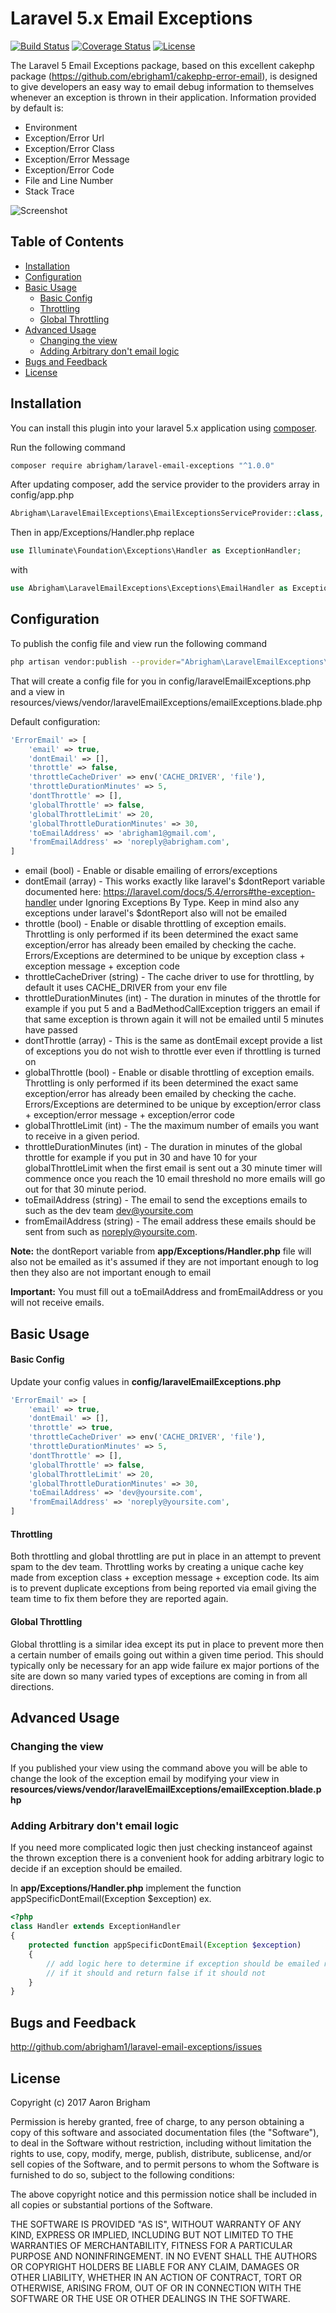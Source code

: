 # Laravel 5.x Email Exceptions
[![Build Status](https://api.travis-ci.org/abrigham1/laravel-email-exceptions.png?branch=master)](https://travis-ci.org/abrigham1/laravel-email-exceptions)
[![Coverage Status](https://img.shields.io/codecov/c/github/abrigham1/laravel-email-exceptions/master.svg)](https://codecov.io/github/abrigham1/laravel-email-exceptions?branch=master)
[![License](https://img.shields.io/badge/license-MIT-blue.svg)](LICENSE.txt)

The Laravel 5 Email Exceptions package, based on this excellent cakephp package (https://github.com/ebrigham1/cakephp-error-email), is designed to give developers an easy way to email debug information
to themselves whenever an exception is thrown in their application. Information provided by default is:
* Environment
* Exception/Error Url
* Exception/Error Class
* Exception/Error Message
* Exception/Error Code
* File and Line Number
* Stack Trace

![Screenshot](https://cloud.githubusercontent.com/assets/7387512/22176626/047ac836-dfdd-11e6-9a91-bb99b98333ac.png)

## Table of Contents
* [Installation](#installation)
* [Configuration](#configuration)
* [Basic Usage](#basic-usage)
    * [Basic Config](#basic-config)
    * [Throttling](#throttling)
    * [Global Throttling](#global-throttling)
* [Advanced Usage](#advanced-usage)
	* [Changing the view](#changing-the-view)
	* [Adding Arbitrary don't email logic](#adding-arbitrary-dont-email-logic)
* [Bugs and Feedback](#bugs-and-feedback)
* [License](#license)

## Installation
You can install this plugin into your laravel 5.x application using [composer](http://getcomposer.org).

Run the following command
```bash
composer require abrigham/laravel-email-exceptions "^1.0.0"
 ```
After updating composer, add the service provider to the providers array in config/app.php

```php
Abrigham\LaravelEmailExceptions\EmailExceptionsServiceProvider::class,
```

Then in app/Exceptions/Handler.php replace
```php
use Illuminate\Foundation\Exceptions\Handler as ExceptionHandler;
```
with
```php
use Abrigham\LaravelEmailExceptions\Exceptions\EmailHandler as ExceptionHandler;
```

## Configuration
To publish the config file and view run the following command
```bash
php artisan vendor:publish --provider="Abrigham\LaravelEmailExceptions\EmailExceptionsServiceProvider"
```

That will create a config file for you in config/laravelEmailExceptions.php and a view in
resources/views/vendor/laravelEmailExceptions/emailExceptions.blade.php

Default configuration:
```php
'ErrorEmail' => [
    'email' => true,
    'dontEmail' => [],
    'throttle' => false,
    'throttleCacheDriver' => env('CACHE_DRIVER', 'file'),
    'throttleDurationMinutes' => 5,
    'dontThrottle' => [],
    'globalThrottle' => false,
    'globalThrottleLimit' => 20,
    'globalThrottleDurationMinutes' => 30,
    'toEmailAddress' => 'abrigham1@gmail.com',
    'fromEmailAddress' => 'noreply@abrigham.com',
]
```

* email (bool) - Enable or disable emailing of errors/exceptions
* dontEmail (array) - This works exactly like laravel's $dontReport variable documented here: https://laravel.com/docs/5.4/errors#the-exception-handler under Ignoring Exceptions By Type. Keep in mind also any exceptions under laravel's $dontReport also will not be emailed
* throttle (bool) - Enable or disable throttling of exception emails. Throttling is only performed if its been determined the exact same exception/error has already been emailed by checking the cache. Errors/Exceptions are determined to be unique by exception class + exception message + exception code
* throttleCacheDriver (string) - The cache driver to use for throttling, by default it uses CACHE_DRIVER from your env file
* throttleDurationMinutes (int) - The duration in minutes of the throttle for example if you put 5 and a BadMethodCallException triggers an email if that same exception is thrown again it will not be emailed until 5 minutes have passed
* dontThrottle (array) - This is the same as dontEmail except provide a list of exceptions you do not wish to throttle ever even if throttling is turned on
* globalThrottle (bool) - Enable or disable throttling of exception emails. Throttling is only performed if its been determined the exact same exception/error has already been emailed by checking the cache. Errors/Exceptions are determined to be unique by exception/error class + exception/error message + exception/error code
* globalThrottleLimit (int) - The the maximum number of emails you want to receive in a given period.
* throttleDurationMinutes (int) - The duration in minutes of the global throttle for example if you put in 30 and have 10 for your globalThrottleLimit when the first email is sent out a 30 minute timer will commence once you reach the 10 email threshold no more emails will go out for that 30 minute period. 
* toEmailAddress (string) - The email to send the exceptions emails to such as the dev team dev@yoursite.com
* fromEmailAddress (string) - The email address these emails should be sent from such as noreply@yoursite.com.

**Note:** the dontReport variable from **app/Exceptions/Handler.php** file will also not be emailed as it's assumed if they are not important enough to log then they also are not important enough to email

**Important:** You must fill out a toEmailAddress and fromEmailAddress or you will not receive emails.

## Basic Usage
#### Basic Config
Update your config values in **config/laravelEmailExceptions.php**
```php
'ErrorEmail' => [
    'email' => true,
    'dontEmail' => [],
    'throttle' => true,
    'throttleCacheDriver' => env('CACHE_DRIVER', 'file'),
    'throttleDurationMinutes' => 5,
    'dontThrottle' => [],
    'globalThrottle' => false,
    'globalThrottleLimit' => 20,
    'globalThrottleDurationMinutes' => 30,
    'toEmailAddress' => 'dev@yoursite.com',
    'fromEmailAddress' => 'noreply@yoursite.com',
]
```

#### Throttling
Both throttling and global throttling are put in place in an attempt to prevent spam to the dev team. Throttling works
by creating a unique cache key made from exception class + exception message + exception code. Its aim is to prevent duplicate
exceptions from being reported via email giving the team time to fix them before they are reported again.

#### Global Throttling
Global throttling is a similar idea except its put in place to prevent more then a certain number of emails going out 
within a given time period. This should typically only be necessary for an app wide failure ex major portions of the
site are down so many varied types of exceptions are coming in from all directions.

## Advanced Usage
### Changing the view
If you published your view using the command above you will be able to change the look of the exception email
by modifying your view in **resources/views/vendor/laravelEmailExceptions/emailException.blade.php**

### Adding Arbitrary don't email logic
If you need more complicated logic then just checking instanceof against the thrown exception
there is a convenient hook for adding arbitrary logic to decide if an exception should be emailed.

In **app/Exceptions/Handler.php** implement the function appSpecificDontEmail(Exception $exception) ex.

```php
<?php
class Handler extends ExceptionHandler
{
    protected function appSpecificDontEmail(Exception $exception)
    {
        // add logic here to determine if exception should be emailed return true
        // if it should and return false if it should not
    }
}
```
## Bugs and Feedback
http://github.com/abrigham1/laravel-email-exceptions/issues

## License
Copyright (c) 2017 Aaron Brigham

Permission is hereby granted, free of charge, to any person obtaining a copy
of this software and associated documentation files (the "Software"), to deal
in the Software without restriction, including without limitation the rights
to use, copy, modify, merge, publish, distribute, sublicense, and/or sell
copies of the Software, and to permit persons to whom the Software is
furnished to do so, subject to the following conditions:

The above copyright notice and this permission notice shall be included in all
copies or substantial portions of the Software.

THE SOFTWARE IS PROVIDED "AS IS", WITHOUT WARRANTY OF ANY KIND, EXPRESS OR
IMPLIED, INCLUDING BUT NOT LIMITED TO THE WARRANTIES OF MERCHANTABILITY,
FITNESS FOR A PARTICULAR PURPOSE AND NONINFRINGEMENT. IN NO EVENT SHALL THE
AUTHORS OR COPYRIGHT HOLDERS BE LIABLE FOR ANY CLAIM, DAMAGES OR OTHER
LIABILITY, WHETHER IN AN ACTION OF CONTRACT, TORT OR OTHERWISE, ARISING FROM,
OUT OF OR IN CONNECTION WITH THE SOFTWARE OR THE USE OR OTHER DEALINGS IN THE
SOFTWARE.